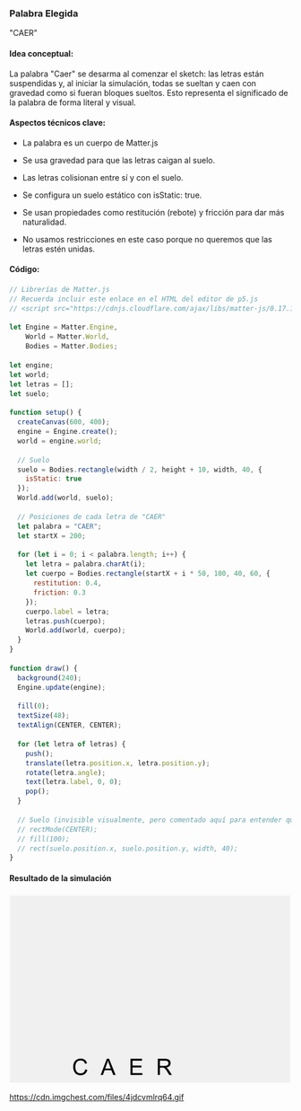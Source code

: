 ### Palabra Elegida

"CAER"

#### Idea conceptual:
La palabra "Caer" se desarma al comenzar el sketch: las letras están suspendidas y, al iniciar la simulación, todas se sueltan y caen con gravedad como si fueran bloques sueltos. Esto representa el significado de la palabra de forma literal y visual.

#### Aspectos técnicos clave:
- La palabra es un cuerpo de Matter.js
  
- Se usa gravedad para que las letras caigan al suelo.

- Las letras colisionan entre sí y con el suelo.

- Se configura un suelo estático con isStatic: true.

- Se usan propiedades como restitución (rebote) y fricción para dar más naturalidad.

- No usamos restricciones en este caso porque no queremos que las letras estén unidas.

#### Código:

``` js
// Librerías de Matter.js
// Recuerda incluir este enlace en el HTML del editor de p5.js
// <script src="https://cdnjs.cloudflare.com/ajax/libs/matter-js/0.17.1/matter.min.js"></script>

let Engine = Matter.Engine,
    World = Matter.World,
    Bodies = Matter.Bodies;

let engine;
let world;
let letras = [];
let suelo;

function setup() {
  createCanvas(600, 400);
  engine = Engine.create();
  world = engine.world;

  // Suelo
  suelo = Bodies.rectangle(width / 2, height + 10, width, 40, {
    isStatic: true
  });
  World.add(world, suelo);

  // Posiciones de cada letra de "CAER"
  let palabra = "CAER";
  let startX = 200;

  for (let i = 0; i < palabra.length; i++) {
    let letra = palabra.charAt(i);
    let cuerpo = Bodies.rectangle(startX + i * 50, 100, 40, 60, {
      restitution: 0.4,
      friction: 0.3
    });
    cuerpo.label = letra;
    letras.push(cuerpo);
    World.add(world, cuerpo);
  }
}

function draw() {
  background(240);
  Engine.update(engine);

  fill(0);
  textSize(48);
  textAlign(CENTER, CENTER);

  for (let letra of letras) {
    push();
    translate(letra.position.x, letra.position.y);
    rotate(letra.angle);
    text(letra.label, 0, 0);
    pop();
  }

  // Suelo (invisible visualmente, pero comentado aquí para entender que existe)
  // rectMode(CENTER);
  // fill(100);
  // rect(suelo.position.x, suelo.position.y, width, 40);
}

```

#### Resultado de la simulación
![Captura del resultado de la simulación](../../../../assets/u7-a3-1.png)

https://cdn.imgchest.com/files/4jdcvmlrq64.gif
